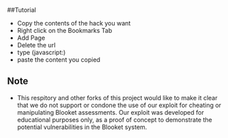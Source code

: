 ##Tutorial
- Copy the contents of the hack you want
- Right click on the Bookmarks Tab
- Add Page
- Delete the url
- type (javascript:)
- paste the content you copied
## Note
- This respitory and other forks of this project would like to make it clear that we do not support or condone the use of our exploit for cheating or manipulating Blooket assessments. Our exploit was developed for educational purposes only, as a proof of concept to demonstrate the potential vulnerabilities in the Blooket system.
